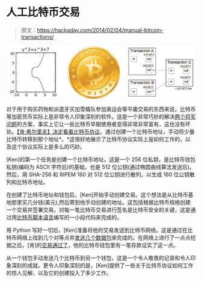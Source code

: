 # 人工比特币交易

> 原文：<https://hackaday.com/2014/02/04/manual-bitcoin-transactions/>

![bitcoin](img/e7348d41a19a2cb8166e21a3c266a74a.png)

对于用于购买药物和派遣牙买加雪橇队参加奥运会等平庸交易的东西来说，比特币等加密货币实际上是非常令人印象深刻的软件。这是一个非常巧妙的解决[两个将军问题](http://en.wikipedia.org/wiki/Two_Generals'_Problem)的方案，事实上它让一些比特币早期使用者变得非常非常富有，这也没有坏处。[【肯·希尔里夫】决定看看比特币协议](http://www.righto.com/2014/02/bitcoins-hard-way-using-raw-bitcoin.html)，通过创建一个比特币地址，手动将少量比特币转移到那个地址*。*这很好地展示了比特币协议实际上是如何工作的，以及这个协议实际上是多么的巧妙。

[Ken]的第一个任务是创建一个比特币地址。这是一个 256 位私钥，是比特币钱包私钥(编码为 ASCII 字符后)的基础，也是 512 位公钥(通过椭圆曲线算法发送后)。然后，用 SHA-256 和 RIPEM 160 对 512 位公钥进行散列，以生成 160 位公钥散列和比特币地址。

在创建了比特币地址和钱包后，[Ken]开始手动创建交易。这个想法是从比特币基地那里买几分钱(美元),然后寄到他手动创建的地址。这包括根据比特币规格创建一个交易并签署交易。对每一笔比特币交易进行签名是比特币安全的关键，这是通过用[比特币脚本语言](https://en.bitcoin.it/wiki/Script)编写的一小段代码来完成的。

用 Python 写好一切后，[Ken]准备将他的交易发送到比特币网络。这是通过在比特币网络上找到几个对等点并[发送几个数据包](https://en.bitcoin.it/wiki/Protocol_specification)来完成的。在网络上进行了一点点挖掘之后，[肯]的[交易通过了](https://blockchain.info/block-index/456667)，他的比特币钱包里有一笔存款证实了这一点。

从一个钱包手动发送几个比特币到另一个钱包，这是一个令人敬畏的记录和令人印象深刻的成就。更令人印象深刻的是，[Ken]提供了一些关于比特币协议如何工作的惊人见解，以及它的创建投入了多少工作。